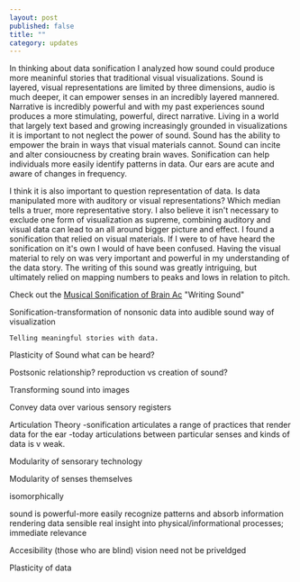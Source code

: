 ```yaml
---
layout: post
published: false
title: ""
category: updates
---
```


In thinking about data sonification I analyzed how sound could produce more meaninful stories that traditional visual visualizations. Sound is layered, visual representations are limited by three dimensions, audio is much deeper, it can empower senses in an incredibly layered mannered. Narrative is incredibly powerful and with my past experiences sound produces a more stimulating, powerful, direct narrative. Living in a world that largely text based and growing increasingly grounded in visualizations it is important to not neglect the power of sound. Sound has the ability to empower the brain in ways that visual materials cannot. Sound can incite and alter consioucness by creating brain waves. Sonification can help individuals more easily  identify patterns in data. Our ears are acute and aware of changes in frequency. 

I think it is also important to question representation of data. Is data manipulated more with auditory or visual representations? Which median tells a truer, more representative story. I also believe it isn't necessary to exclude one form of visualization as supreme, combining auditory and visual data can lead to an all around bigger picture and effect. I found a sonification that relied on visual materials. If I were to of have heard the sonification on it's own I would of have been confused. Having the visual material to rely on was very important and powerful in my understanding of the data story. The writing of this sound was greatly intriguing, but ultimately relied on mapping numbers to peaks and lows in relation to pitch.

Check out the [Musical Sonification of Brain Ac](https://www.youtube.com/watch?v=_nAzcyVP_ZQ "Musical Sonification of Brain Activity")
"Writing Sound"

Sonification-transformation of nonsonic data into audible sound
	way of visualization 
    
    Telling meaningful stories with data. 

Plasticity of Sound
	what can be heard?

Postsonic relationship?
	reproduction vs creation of sound?

Transforming sound into images

Convey data over various sensory registers 

Articulation Theory
	-sonification articulates a range of practices that render data for the ear
    -today articulations between particular senses and kinds of data is v weak.

Modularity of sensorary technology

Modularity of senses themselves 

isomorphically 

sound is powerful-more easily recognize patterns and absorb information 
	rendering data sensible
   	real insight into physical/informational processes; immediate relevance 
    
Accesibility (those who are blind)
	vision need not be priveldged 
    
Plasticity of data